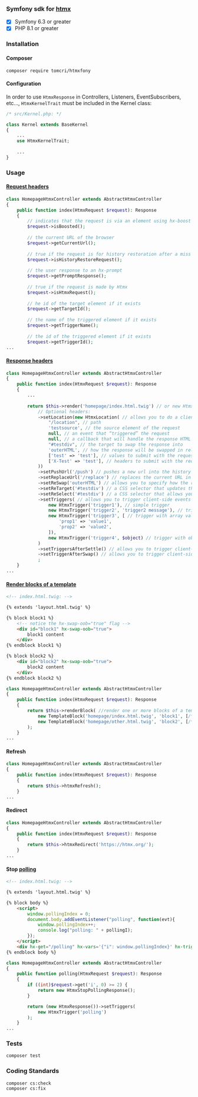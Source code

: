 ### Symfony sdk for [htmx](https://htmx.org/)
- [x] Symfony 6.3 or greater
- [x] PHP 8.1 or greater

### Installation

#### Composer

```composer require tomcri/htmxfony```

#### Configuration

In order to use `HtmxResponse` in Controllers, Listeners, EventSubscribers, etc..., `HtmxKernelTrait` must be included in the Kernel class:

```php
/* src/Kernel.php: */

class Kernel extends BaseKernel
{
    ...
    use HtmxKernelTrait;
    
    ...
}
```

### Usage

#### [Request headers](https://htmx.org/docs/#request-headers)
```php
class HomepageHtmxController extends AbstractHtmxController
{
    public function index(HtmxRequest $request): Response
    {
        // indicates that the request is via an element using hx-boost
        $request->isBoosted();
        
        // the current URL of the browser
        $request->getCurrentUrl();
        
        // true if the request is for history restoration after a miss in the local history cache
        $request->isHistoryRestoreRequest();
        
        // the user response to an hx-prompt
        $request->getPromptResponse();
        
        // true if the request is made by Htmx
        $request->isHtmxRequest();
        
        // he id of the target element if it exists
        $request->getTargetId();
        
        // the name of the triggered element if it exists
        $request->getTriggerName();
        
        // the id of the triggered element if it exists
        $request->getTriggerId();
...
```

#### [Response headers](https://htmx.org/docs/#response-headers)
```php
class HomepageHtmxController extends AbstractHtmxController
{
    public function index(HtmxRequest $request): Response
    {
        ...
    
        return $this->render('homepage/index.html.twig') // or new HtmxResponse()
            // Optional headers:
            ->setLocation(new HtmxLocation( // allows you to do a client-side redirect that does not do a full page reload. (https://htmx.org/headers/hx-location/)
                "/location", // path
                'testsource', // the source element of the request
                null, // an event that “triggered” the request
                null, // a callback that will handle the response HTML
                "#testdiv", // the target to swap the response into
                'outerHTML', // how the response will be swapped in relative to the target
                ['test' => 'test'], // values to submit with the request
                ['X-Test' => 'test'], // headers to submit with the request
            ))
            ->setPushUrl('/push') // pushes a new url into the history stack
            ->setReplaceUrl('/replace') // replaces the current URL in the location bar
            ->setReSwap('outerHTML') // allows you to specify how the response will be swapped. See hx-swap for possible values
            ->setReTarget('#testdiv') // a CSS selector that updates the target of the content update to a different element on the page
            ->setReSelect('#testdiv') // a CSS selector that allows you to choose which part of the response is used to be swapped in. Overrides an existing hx-select on the triggering element
            ->setTriggers( // allows you to trigger client-side events (https://htmx.org/headers/hx-trigger/)
                new HtmxTrigger('trigger1'), // simple trigger
                new HtmxTrigger('trigger2', 'trigger2 message'), // trigger with string value
                new HtmxTrigger('trigger3', [ // trigger with array value
                    'prop1' => 'value1',
                    'prop2' => 'value2',
                ]),
                new HtmxTrigger('trigger4', $object) // trigger with object value, object must implements JsonSerializable interface
            )
            ->setTriggersAfterSettle() // allows you to trigger client-side events after the settle step
            ->setTriggerAfterSwap() // allows you to trigger client-side events after the swap step
            ;
    }
...
```

#### [Render blocks of a template](https://htmx.org/docs/#oob_swaps)

```html
<!-- index.html.twig: -->

{% extends 'layout.html.twig' %}

{% block block1 %}
    <!-- notice the hx-swap-oob="true" flag -->
    <div id="block1" hx-swap-oob="true"> 
        block1 content
    </div>
{% endblock block1 %}

{% block block2 %}
    <div id="block2" hx-swap-oob="true">
        block2 content
    </div>
{% endblock block2 %}
```

```php
class HomepageHtmxController extends AbstractHtmxController
{
    public function index(HtmxRequest $request): Response
    {
        return $this->renderBlock( //render one or more blocks of a template
            new TemplateBlock('homepage/index.html.twig', 'block1', [/*params*/]),
            new TemplateBlock('homepage/other.html.twig', 'block2', [/*params*/]),
        );
    }
...
```
#### Refresh

```php
class HomepageHtmxController extends AbstractHtmxController
{
    public function index(HtmxRequest $request): Response
    {
        return $this->htmxRefresh();
    }
...
```
    
#### Redirect
```php
class HomepageHtmxController extends AbstractHtmxController
{
    public function index(HtmxRequest $request): Response
    {
        return $this->htmxRedirect('https://htmx.org/');
    }
...
```

#### Stop [polling](https://htmx.org/docs/#polling)
```html
<!-- index.html.twig: -->

{% extends 'layout.html.twig' %}

{% block body %}
    <script>
        window.pollingIndex = 0;
        document.body.addEventListener("polling", function(evt){
            window.pollingIndex++;
            console.log("polling: " + pollingI);
        });
    </script>
    <div hx-get="/polling" hx-vars='{"i": window.pollingIndex}' hx-trigger="every 2s"></div>
{% endblock body %}
```

```php
class HomepageHtmxController extends AbstractHtmxController
{
    public function polling(HtmxRequest $request): Response
    {
        if ((int)$request->get('i', 0) >= 2) {
            return new HtmxStopPollingResponse();
        }

        return (new HtmxResponse())->setTriggers(
            new HtmxTrigger('polling')
        );
    }
...
```

### Tests

```bash
composer test
```

### Coding Standards

```bash
composer cs:check
composer cs:fix
```

